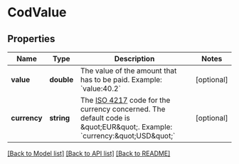 # CodValue

## Properties
Name | Type | Description | Notes
------------ | ------------- | ------------- | -------------
**value** | **double** | The value of the amount that has to be paid.  Example: &#x60;value:40.2&#x60; | [optional] 
**currency** | **string** | The [ISO 4217](https://en.wikipedia.org/wiki/ISO_4217) code for the currency concerned.  The default code is \&quot;EUR\&quot;.  Example: &#x60;currency:\&quot;USD\&quot;&#x60; | [optional] 

[[Back to Model list]](../README.md#documentation-for-models) [[Back to API list]](../README.md#documentation-for-api-endpoints) [[Back to README]](../README.md)


